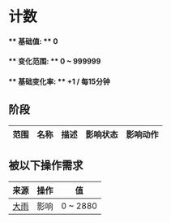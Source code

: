 # 计数  
#### ** 基础值: ** 0   
#### ** 变化范围: ** 0 ~ 999999  
#### ** 基础变化率: ** +1 / 每15分钟  
## 阶段  
范围  |  名称  |  描述  |  影响状态  |  影响动作  
----  |  ----  |  ----  |  ----  |  ----  
## 被以下操作需求  
来源  |  操作  |  值  
----  |  ----  |  ----  
[大雨](TropicalIsland_HeavyRain.md)  |  影响  |  0 ~ 2880  


<script>document.title="计数 - 卡牌生存百科 Card Survival Wiki";</script>